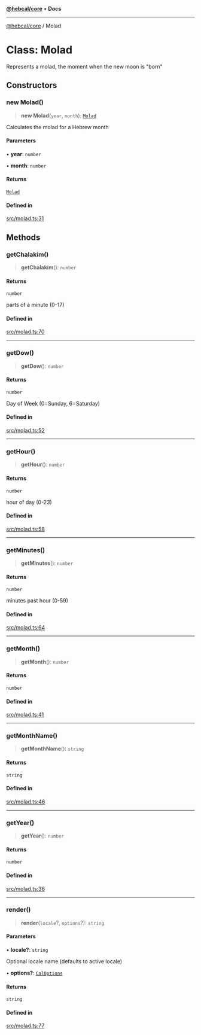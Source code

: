 [**@hebcal/core**](../README.md) • **Docs**

***

[@hebcal/core](../globals.md) / Molad

# Class: Molad

Represents a molad, the moment when the new moon is "born"

## Constructors

### new Molad()

> **new Molad**(`year`, `month`): [`Molad`](Molad.md)

Calculates the molad for a Hebrew month

#### Parameters

• **year**: `number`

• **month**: `number`

#### Returns

[`Molad`](Molad.md)

#### Defined in

[src/molad.ts:31](https://github.com/hebcal/hebcal-es6/blob/7a48c07548d61e9c93ae14253436cf206e280c87/src/molad.ts#L31)

## Methods

### getChalakim()

> **getChalakim**(): `number`

#### Returns

`number`

parts of a minute (0-17)

#### Defined in

[src/molad.ts:70](https://github.com/hebcal/hebcal-es6/blob/7a48c07548d61e9c93ae14253436cf206e280c87/src/molad.ts#L70)

***

### getDow()

> **getDow**(): `number`

#### Returns

`number`

Day of Week (0=Sunday, 6=Saturday)

#### Defined in

[src/molad.ts:52](https://github.com/hebcal/hebcal-es6/blob/7a48c07548d61e9c93ae14253436cf206e280c87/src/molad.ts#L52)

***

### getHour()

> **getHour**(): `number`

#### Returns

`number`

hour of day (0-23)

#### Defined in

[src/molad.ts:58](https://github.com/hebcal/hebcal-es6/blob/7a48c07548d61e9c93ae14253436cf206e280c87/src/molad.ts#L58)

***

### getMinutes()

> **getMinutes**(): `number`

#### Returns

`number`

minutes past hour (0-59)

#### Defined in

[src/molad.ts:64](https://github.com/hebcal/hebcal-es6/blob/7a48c07548d61e9c93ae14253436cf206e280c87/src/molad.ts#L64)

***

### getMonth()

> **getMonth**(): `number`

#### Returns

`number`

#### Defined in

[src/molad.ts:41](https://github.com/hebcal/hebcal-es6/blob/7a48c07548d61e9c93ae14253436cf206e280c87/src/molad.ts#L41)

***

### getMonthName()

> **getMonthName**(): `string`

#### Returns

`string`

#### Defined in

[src/molad.ts:46](https://github.com/hebcal/hebcal-es6/blob/7a48c07548d61e9c93ae14253436cf206e280c87/src/molad.ts#L46)

***

### getYear()

> **getYear**(): `number`

#### Returns

`number`

#### Defined in

[src/molad.ts:36](https://github.com/hebcal/hebcal-es6/blob/7a48c07548d61e9c93ae14253436cf206e280c87/src/molad.ts#L36)

***

### render()

> **render**(`locale`?, `options`?): `string`

#### Parameters

• **locale?**: `string`

Optional locale name (defaults to active locale)

• **options?**: [`CalOptions`](../type-aliases/CalOptions.md)

#### Returns

`string`

#### Defined in

[src/molad.ts:77](https://github.com/hebcal/hebcal-es6/blob/7a48c07548d61e9c93ae14253436cf206e280c87/src/molad.ts#L77)
